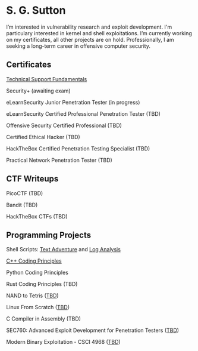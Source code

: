 <h1>S. G. Sutton</h1>
I’m interested in vulnerability research and exploit development. I'm particulary interested in kernel and shell exploitations. I’m currently working on my certificates, all other projects are on hold. Professionally, I am seeking a long-term career in offensive computer security.
<h2>Certificates</h2>

[Technical Support Fundamentals](https://www.coursera.org/account/accomplishments/certificate/JPGQ3YYJJAWB)

Security+ (awaiting exam)

eLearnSecurity Junior Penetration Tester (in progress)

eLearnSecurity Certified Professional Penetration Tester (TBD)

Offensive Security Certified Professional (TBD)

Certified Ethical Hacker (TBD)

HackTheBox Certified Penetration Testing Specialist (TBD)

Practical Network Penetration Tester (TBD)
<h2>CTF Writeups</h2>

PicoCTF (TBD)

Bandit (TBD)

HackTheBox CTFs (TBD)
<h2>Programming Projects</h2>

Shell Scripts: [Text Adventure](https://github.com/s-sutton/Bash-Text-Adventure) and [Log Analysis](https://github.com/s-sutton/first_shell_script)

[C++ Coding Principles](https://github.com/s-sutton/2020_PROJECTS)

Python Coding Principles

Rust Coding Principles (TBD)

NAND to Tetris ([TBD](https://www.nand2tetris.org/))

Linux From Scratch ([TBD](https://www.linuxfromscratch.org/lfs/read.html))

C Compiler in Assembly (TBD)

SEC760: Advanced Exploit Development for Penetration Testers ([TBD](https://www.sans.org/cyber-security-courses/advanced-exploit-development-penetration-testers/))

Modern Binary Exploitation - CSCI 4968 ([TBD](https://web.archive.org/web/20210710080726/http://security.cs.rpi.edu/courses/binexp-spring2015/))
